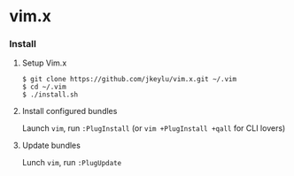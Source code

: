 vim.x
=====

### Install

1. Setup Vim.x

    ```
    $ git clone https://github.com/jkeylu/vim.x.git ~/.vim
    $ cd ~/.vim
    $ ./install.sh
    ```
2. Install configured bundles

    Launch `vim`, run `:PlugInstall`
    (or `vim +PlugInstall +qall` for CLI lovers)

3. Update bundles

    Lunch `vim`, run `:PlugUpdate`

